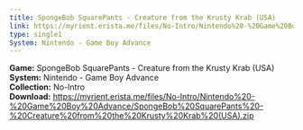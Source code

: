 ```yaml
---
title: SpongeBob SquarePants - Creature from the Krusty Krab (USA)
link: https://myrient.erista.me/files/No-Intro/Nintendo%20-%20Game%20Boy%20Advance/SpongeBob%20SquarePants%20-%20Creature%20from%20the%20Krusty%20Krab%20(USA).zip
type: single1
System: Nintendo - Game Boy Advance
---
```

<b>Game:</b> SpongeBob SquarePants - Creature from the Krusty Krab (USA)<br>
<b>System:</b> Nintendo - Game Boy Advance<br>
<b>Collection:</b> No-Intro<br>
<b>Download:</b> https://myrient.erista.me/files/No-Intro/Nintendo%20-%20Game%20Boy%20Advance/SpongeBob%20SquarePants%20-%20Creature%20from%20the%20Krusty%20Krab%20(USA).zip